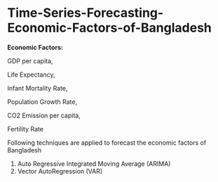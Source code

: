 # Time-Series-Forecasting-Economic-Factors-of-Bangladesh

**Economic Factors:**

GDP per capita,

Life Expectancy,

Infant Mortality Rate,

Population Growth Rate,

CO2 Emission per capita,

Fertility Rate


Following techniques are applied to forecast the economic factors of Bangladesh

1. Auto Regressive Integrated Moving Average (ARIMA)
2. Vector AutoRegression (VAR)
